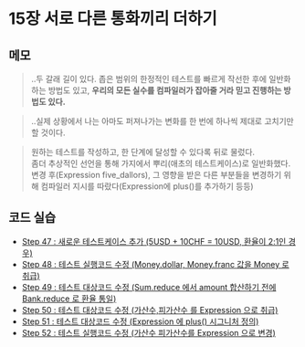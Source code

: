 # 15장 서로 다른 통화끼리 더하기


## 메모

> ..두 갈래 길이 있다. 좁은 범위의 한정적인 테스트를 빠르게 작선한 후에 일반화하는 방법도 있고, **우리의 모든 실수를 컴파일러가 잡아줄 거라 믿고 진행하는 방법도 있다.**

> ..실제 상황에서 나는 아마도 퍼져나가는 변화를 한 번에 하나씩 제대로 고치기만 할 것이다.

> 원하는 테스트를 작성하고, 한 단계에 달성할 수 있다록 뒤로 물렀다.  
> 좀더 추상적인 선언을 통해 가지에서 뿌리(애초의 테스트케이스)로 일반화했다.  
> 변경 후(Expression five_dallors), 그 영향을 받은 다른 부분들을 변경하기 위해 컴파일러 지시를 따랐다(Expression에 plus()를 추가하기 등등)  


## 코드 실습

- [Step 47 : 새로운 테스트케이스 추가 (5USD + 10CHF = 10USD, 환율이 2:1인 경우)](./section15.step47.test.ts)
- [Step 48 : 테스트 실행코드 수정 (Money.dollar, Money.franc 값을 Money 로 취급)](./section15.step48.test.ts)
- [Step 49 : 테스트 대상코드 수정 (Sum.reduce 에서 amount 합산하기 전에 Bank.reduce 로 환율 통일)](./section15.step49.test.ts)
- [Step 50 : 테스트 대상코드 수정 (가산수,피가산수 를 Expression 으로 취급)](./section15.step50.test.ts)
- [Step 51 : 테스트 대상코드 수정 (Expression 에 plus() 시그니처 정의)](./section15.step51.test.ts)
- [Step 52 : 테스트 실행코드 수정 (가산수 피가산수를 Expression 으로 변경)](./section15.step52.test.ts)

